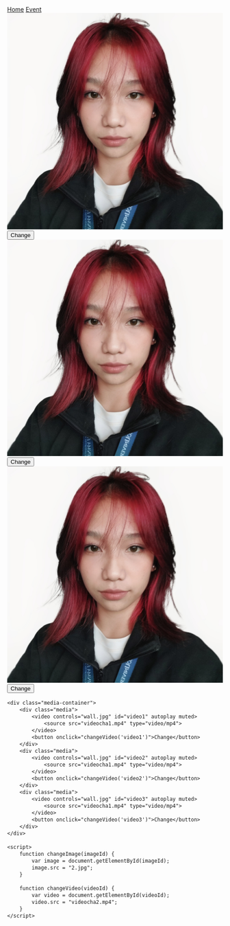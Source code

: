 <!DOCTYPE html>
<html lang="en">
<head>
    <meta charset="UTF-8">
    <meta name="viewport" content="width=device-width, initial-scale=1.0">
    <title>Page1</title>
    <link rel="stylesheet" href="style1.css">
</head>
<body>
    <nav>
        <a href="#">Home</a>
        <a href="index.html">Event</a>
    </nav>
    <div class="media-container">
        <div class="media">
            <img src="1.jpg" title="jett" alt="Picture" id="image1">
            <button onclick="changeImage('image1')">Change</button>
        </div>
        <div class="media">
            <img src="1.jpg" title="sage" alt="Picture" id="image2">
            <button onclick="changeImage('image2')">Change</button>
        </div>
        <div class="media">
            <img src="1.jpg" title="reyna" alt="Picture" id="image3">
            <button onclick="changeImage('image3')">Change</button>
        </div>
    </div>

    <div class="media-container">
        <div class="media">
            <video controls="wall.jpg" id="video1" autoplay muted>
                <source src="videocha1.mp4" type="video/mp4">
            </video>
            <button onclick="changeVideo('video1')">Change</button>
        </div>
        <div class="media">
            <video controls="wall.jpg" id="video2" autoplay muted>
                <source src="videocha1.mp4" type="video/mp4">
            </video>
            <button onclick="changeVideo('video2')">Change</button>
        </div>
        <div class="media">
            <video controls="wall.jpg" id="video3" autoplay muted>
                <source src="videocha1.mp4" type="video/mp4">
            </video>
            <button onclick="changeVideo('video3')">Change</button>
        </div>
    </div>

    <script>
        function changeImage(imageId) {
            var image = document.getElementById(imageId);
            image.src = "2.jpg"; 
        }

        function changeVideo(videoId) {
            var video = document.getElementById(videoId);
            video.src = "videocha2.mp4"; 
        }
    </script>
</body>
</html>
